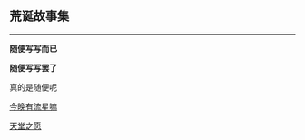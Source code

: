 ## 荒诞故事集

___

**随便写写而已**

**随便写写罢了**

真的是随便呢

[今晚有流星嘛](_posts/novels/2021-3-23-Meteor.md)

[天堂之愿](_posts/novels/2021-3-25-Garbage.md)